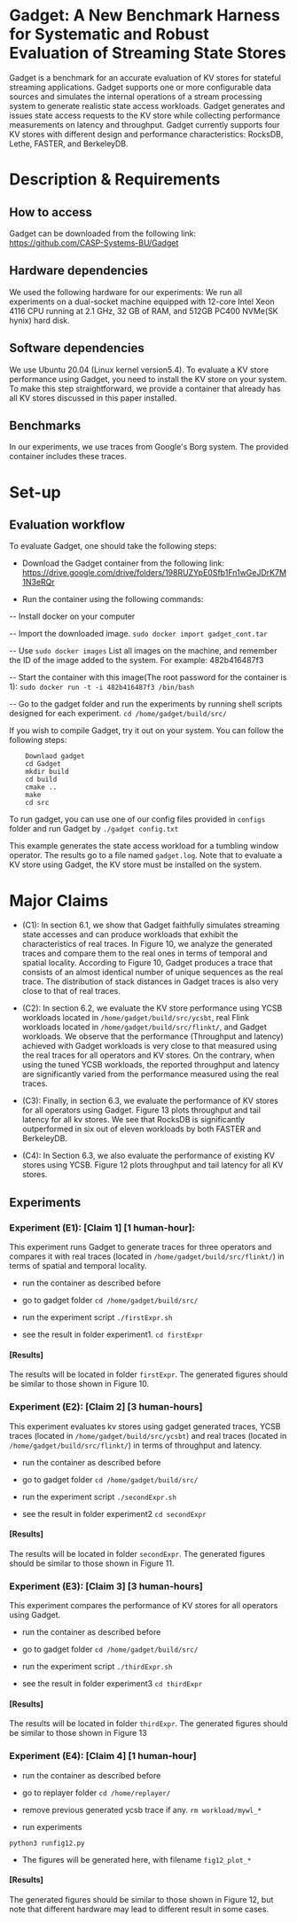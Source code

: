 # Gadget: A New Benchmark Harness for Systematic and Robust Evaluation of Streaming State Stores

Gadget is a benchmark for an accurate evaluation of KV stores for stateful streaming applications. Gadget supports one or more configurable data sources and simulates the internal operations of a stream processing system to generate realistic state access workloads. Gadget generates and issues state access requests to the KV store while collecting performance measurements on latency and throughput. Gadget currently supports four KV stores with different design and performance characteristics: RocksDB, Lethe, FASTER, and BerkeleyDB.

# Description & Requirements

## How to access

Gadget can be downloaded from the following link: https://github.com/CASP-Systems-BU/Gadget

## Hardware dependencies

We used the following hardware for our experiments:
We run all experiments on a dual-socket machine equipped with 12-core Intel Xeon 4116 CPU running at 2.1 GHz, 32 GB of RAM, and 512GB PC400 NVMe(SK hynix) hard disk. 

## Software dependencies

We use Ubuntu 20.04 (Linux kernel version5.4). To evaluate a KV store performance using Gadget, you need to install the KV store on your system. To make this step straightforward, we provide a container that already has all KV stores discussed in this paper installed.

## Benchmarks

In our experiments, we use traces from Google's Borg system. The provided container includes these traces.

# Set-up

## Evaluation workflow

To evaluate Gadget, one should take the following steps:

- Download the Gadget container from the following link: https://drive.google.com/drive/folders/198RUZYpE0Sfb1Fn1wGeJDrK7M1N3eRQr

- Run the container using the following commands:

-- Install docker on your computer 

-- Import the downloaded image. `sudo docker import gadget_cont.tar`

-- Use `sudo docker images` List all images on the machine, and remember the ID of the image added to the system. For example: 482b416487f3

-- Start the container with this image(The root password for the container is 1): `sudo docker run -t -i 482b416487f3 /bin/bash`

-- Go to the gadget folder and run the experiments by running shell scripts designed for each experiment. `cd /home/gadget/build/src/`

If you wish to compile Gadget, try it out on your system. You can follow the following steps:

```
    Downlaod gadget 
    cd Gadget
    mkdir build 
    cd build
    cmake ..
    make
    cd src
```

To run gadget, you can use one of our config files provided in `configs` folder and run Gadget by `./gadget config.txt`
 
 
This example generates the state access workload for a tumbling window operator. The results go to a file named `gadget.log`. Note that to evaluate a KV store using Gadget, the KV store must be installed on the system.


# Major Claims

- (C1): In section 6.1, we show that Gadget faithfully simulates streaming state accesses and can produce workloads that exhibit the characteristics of real traces. In Figure 10, we analyze the generated traces and compare them to the real ones in terms of temporal and spatial locality. According to Figure 10,  Gadget produces a trace that consists of an almost identical number of unique sequences as the real trace. The distribution of stack distances in Gadget traces is also very close to that of real traces.

- (C2): In section 6.2, we evaluate the KV store performance using YCSB workloads located in `/home/gadget/build/src/ycsbt`, real Flink workloads located in `/home/gadget/build/src/flinkt/`, and Gadget workloads. We observe that the performance (Throughput and latency) achieved with Gadget workloads is very close to that measured using the real traces for all operators and KV stores. On the contrary, when using the tuned YCSB workloads, the reported throughput and latency are significantly varied from the performance measured using the real traces. 
    
- (C3): Finally, in section 6.3, we evaluate the performance of KV stores for all operators using Gadget. Figure 13 plots throughput and tail latency for all kv stores. We see that RocksDB is significantly outperformed in six out of eleven workloads by both FASTER and BerkeleyDB. 

- (C4): In Section 6.3, we also evaluate the performance of existing KV stores using YCSB. Figure 12 plots throughput and tail latency for all KV stores.

## Experiments

### Experiment (E1): [Claim 1] [1 human-hour]: 

This experiment runs Gadget to generate traces for three operators and compares it with real traces (located in `/home/gadget/build/src/flinkt/`) in terms of spatial and temporal locality.

- run the container as described before
    
- go to gadget folder `cd /home/gadget/build/src/`
    
- run the experiment script `./firstExpr.sh`
    
- see the result in folder experiment1. `cd firstExpr`
 

#### [Results]

The results will be located in folder `firstExpr`. The generated figures should be similar to those shown in Figure 10.


### Experiment (E2): [Claim 2] [3 human-hours] 

This experiment evaluates kv stores using gadget generated traces, YCSB traces (located in `/home/gadget/build/src/ycsbt`) and real traces (located in `/home/gadget/build/src/flinkt/`) in terms of throughput and latency.

- run the container as described before
    
- go to gadget folder `cd /home/gadget/build/src/`
    
- run the experiment script `./secondExpr.sh`

- see the result in folder experiment2 `cd secondExpr` 

#### [Results]

The results will be located in folder `secondExpr`. The generated figures should be similar to those shown in Figure 11.


### Experiment (E3): [Claim 3] [3 human-hours]

This experiment compares the performance of KV stores for all operators using Gadget.

- run the container as described before

- go to gadget folder `cd /home/gadget/build/src/`

- run the experiment script `./thirdExpr.sh ` 

- see the result in folder experiment3 `cd thirdExpr`

#### [Results]

The results will be located in folder `thirdExpr`. The generated figures should be similar to those shown in Figure 13

### Experiment (E4): [Claim 4] [1 human-hour]

- run the container as described before

- go to replayer folder `cd /home/replayer/`

- remove previous generated ycsb trace if any. `rm workload/mywl_*`

- run experiments
```
python3 runfig12.py
```

- The figures will be generated here, with filename `fig12_plot_*`



#### [Results]

The generated figures should be similar to those shown in Figure 12, but note that different hardware may lead to different result in some cases.
